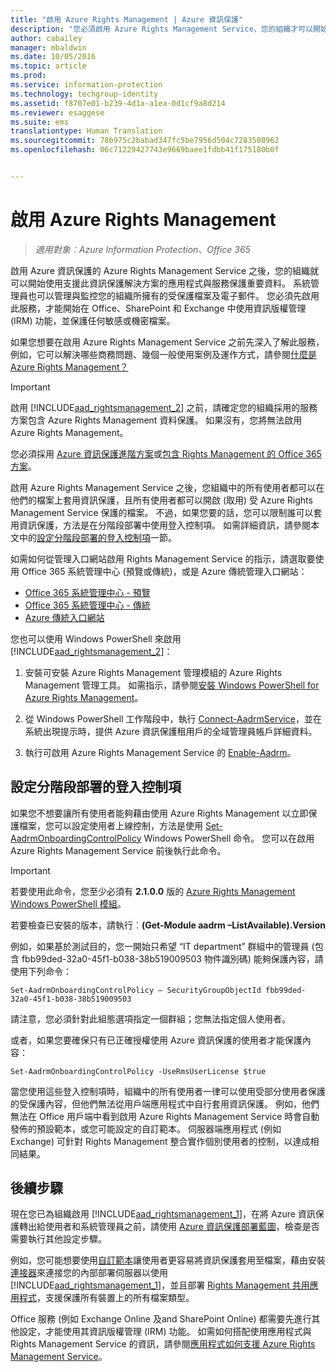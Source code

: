 ```yaml
---
title: "啟用 Azure Rights Management | Azure 資訊保護"
description: "您必須啟用 Azure Rights Management Service，您的組織才可以開始使用支援此資訊保護解決方案的應用程式與服務來保護文件和電子郵件。"
author: cabailey
manager: mbaldwin
ms.date: 10/05/2016
ms.topic: article
ms.prod: 
ms.service: information-protection
ms.technology: techgroup-identity
ms.assetid: f8707e01-b239-4d1a-a1ea-0d1cf9a8d214
ms.reviewer: esaggese
ms.suite: ems
translationtype: Human Translation
ms.sourcegitcommit: 78b975c2babad347fc5be7956d504c7283508962
ms.openlocfilehash: 06c71229427743e9669baee1fdbb41f175180b0f


---
```


# <a name="activating-azure-rights-management"></a>啟用 Azure Rights Management

>*適用對象︰Azure Information Protection、Office 365*

啟用 Azure 資訊保護的 Azure Rights Management Service 之後，您的組織就可以開始使用支援此資訊保護解決方案的應用程式與服務保護重要資料。 系統管理員也可以管理與監控您的組織所擁有的受保護檔案及電子郵件。 您必須先啟用此服務，才能開始在 Office、SharePoint 和 Exchange 中使用資訊版權管理 (IRM) 功能，並保護任何敏感或機密檔案。

如果您想要在啟用 Azure Rights Management Service 之前先深入了解此服務，例如，它可以解決哪些商務問題、幾個一般使用案例及運作方式，請參閱[什麼是 Azure Rights Management？](../understand-explore/what-is-azure-rms.md)

> [!IMPORTANT]
> 啟用 [!INCLUDE[aad_rightsmanagement_2](../includes/aad_rightsmanagement_2_md.md)] 之前，請確定您的組織採用的服務方案包含 Azure Rights Management 資料保護。 如果沒有，您將無法啟用 Azure Rights Management。
>
> 您必須採用 [Azure 資訊保護進階方案](https://www.microsoft.com/en-us/cloud-platform/azure-information-protection-pricing)或[包含 Rights Management 的 Office 365 方案](http://download.microsoft.com/download/E/C/F/ECF42E71-4EC0-48FF-AA00-577AC14D5B5C/Azure_Information_Protection_licensing_datasheet_EN-US.pdf)。

啟用 Azure Rights Management Service 之後，您組織中的所有使用者都可以在他們的檔案上套用資訊保護，且所有使用者都可以開啟 (取用) 受 Azure Rights Management Service 保護的檔案。 不過，如果您要的話，您可以限制誰可以套用資訊保護，方法是在分階段部署中使用登入控制項。 如需詳細資訊，請參閱本文中的[設定分階段部署的登入控制項](#configuring-onboarding-controls-for-a-phased-deployment)一節。

如需如何從管理入口網站啟用 Rights Management Service 的指示，請選取要使用 Office 365 系統管理中心 (預覽或傳統)，或是 Azure 傳統管理入口網站：


- [Office 365 系統管理中心 - 預覽](activate-office365-preview.md)
- [Office 365 系統管理中心 - 傳統](activate-office365-classic.md)
- [Azure 傳統入口網站](activate-azure-classic.md)

您也可以使用 Windows PowerShell 來啟用 [!INCLUDE[aad_rightsmanagement_2](../includes/aad_rightsmanagement_2_md.md)]：

1. 安裝可安裝 Azure Rights Management 管理模組的 Azure Rights Management 管理工具。 如需指示，請參閱[安裝 Windows PowerShell for Azure Rights Management](../deploy-use/install-powershell.md)。

2. 從 Windows PowerShell 工作階段中，執行 [Connect-AadrmService](https://msdn.microsoft.com/library/windowsazure/dn629415.aspx)，並在系統出現提示時，提供 Azure 資訊保護租用戶的全域管理員帳戶詳細資料。

3. 執行可啟用 Azure Rights Management Service 的 [Enable-Aadrm](http://msdn.microsoft.com/library/windowsazure/dn629412.aspx)。

## <a name="configuring-onboarding-controls-for-a-phased-deployment"></a>設定分階段部署的登入控制項
如果您不想要讓所有使用者能夠藉由使用 Azure Rights Management 以立即保護檔案，您可以設定使用者上線控制，方法是使用 [Set-AadrmOnboardingControlPolicy](http://msdn.microsoft.com/library/azure/dn857521.aspx) Windows PowerShell 命令。 您可以在啟用 Azure Rights Management Service 前後執行此命令。

> [!IMPORTANT]
> 若要使用此命令，您至少必須有 **2.1.0.0** 版的 [Azure Rights Management Windows PowerShell 模組](http://go.microsoft.com/fwlink/?LinkId=257721)。
>
> 若要檢查已安裝的版本，請執行︰**(Get-Module aadrm –ListAvailable).Version**

例如，如果基於測試目的，您一開始只希望 “IT department” 群組中的管理員 (包含 fbb99ded-32a0-45f1-b038-38b519009503 物件識別碼) 能夠保護內容，請使用下列命令：

```
Set-AadrmOnboardingControlPolicy – SecurityGroupObjectId fbb99ded-32a0-45f1-b038-38b519009503
```
請注意，您必須針對此組態選項指定一個群組；您無法指定個人使用者。

或者，如果您要確保只有已正確授權使用 Azure 資訊保護的使用者才能保護內容：

```
Set-AadrmOnboardingControlPolicy -UseRmsUserLicense $true
```
當您使用這些登入控制項時，組織中的所有使用者一律可以使用受部分使用者保護的受保護內容，但他們無法從用戶端應用程式中自行套用資訊保護。 例如，他們無法在 Office 用戶端中看到啟用 Azure Rights Management Service 時會自動發佈的預設範本，或您可能設定的自訂範本。  伺服器端應用程式 (例如 Exchange) 可針對 Rights Management 整合實作個別使用者的控制，以達成相同結果。


## <a name="next-steps"></a>後續步驟
現在您已為組織啟用 [!INCLUDE[aad_rightsmanagement_1](../includes/aad_rightsmanagement_1_md.md)]，在將 Azure 資訊保護轉出給使用者和系統管理員之前，請使用 [Azure 資訊保護部署藍圖](../plan-design/deployment-roadmap.md)，檢查是否需要執行其他設定步驟。 

例如，您可能想要使用[自訂範本](configure-custom-templates.md)讓使用者更容易將資訊保護套用至檔案，藉由安裝 [ 連接器](deploy-rms-connector.md)來連接您的內部部署伺服器以使用 [!INCLUDE[aad_rightsmanagement_1](../includes/aad_rightsmanagement_1_md.md)]，並且部署 [Rights Management 共用應用程式](../rms-client/sharing-app-windows.md)，支援保護所有裝置上的所有檔案類型。 

Office 服務 (例如 Exchange Online 及and SharePoint Online) 都需要先進行其他設定，才能使用其資訊版權管理 (IRM) 功能。 如需如何搭配使用應用程式與 Rights Management Service 的資訊，請參閱[應用程式如何支援 Azure Rights Management Service](../understand-explore/applications-support.md)。




<!--HONumber=Nov16_HO1-->



